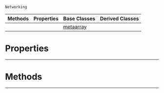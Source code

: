  `Networking`

|Methods|Properties|Base Classes|Derived Classes|
|---|---|---|---|
| | |[metaarray](https://github.com/ZilchEngine/ZilchDocs/blob/master/code_reference/class_reference/metaarray.markdown)| |


 #  Properties


---  
 #  Methods


---  
 

 